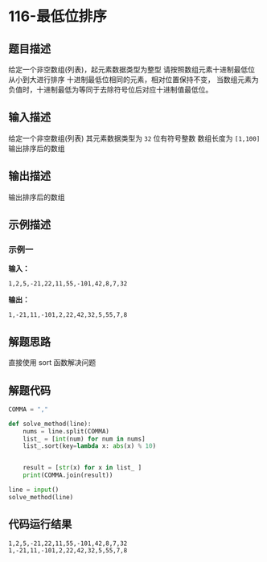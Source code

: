 #  116-最低位排序

## 题目描述

给定一个非空数组(列表)，起元素数据类型为整型
请按照数组元素十进制最低位从小到大进行排序
十进制最低位相同的元素，相对位置保持不变，
当数组元素为负值时，十进制最低为等同于去除符号位后对应十进制值最低位。

## 输入描述

给定一个非空数组(列表)
其元素数据类型为 `32` 位有符号整数
数组长度为 `[1,100]`
输出排序后的数组

## 输出描述

输出排序后的数组

## 示例描述

### 示例一

**输入：**

```
1,2,5,-21,22,11,55,-101,42,8,7,32
```

**输出：**

```
1,-21,11,-101,2,22,42,32,5,55,7,8
```

## 解题思路

直接使用 sort 函数解决问题

## 解题代码

```python
COMMA = ","

def solve_method(line):
	nums = line.split(COMMA)
	list_ = [int(num) for num in nums]
	list_.sort(key=lambda x: abs(x) % 10)


	result = [str(x) for x in list_ ]
	print(COMMA.join(result))

line = input()
solve_method(line)
```

## 代码运行结果

```
1,2,5,-21,22,11,55,-101,42,8,7,32
1,-21,11,-101,2,22,42,32,5,55,7,8
```

